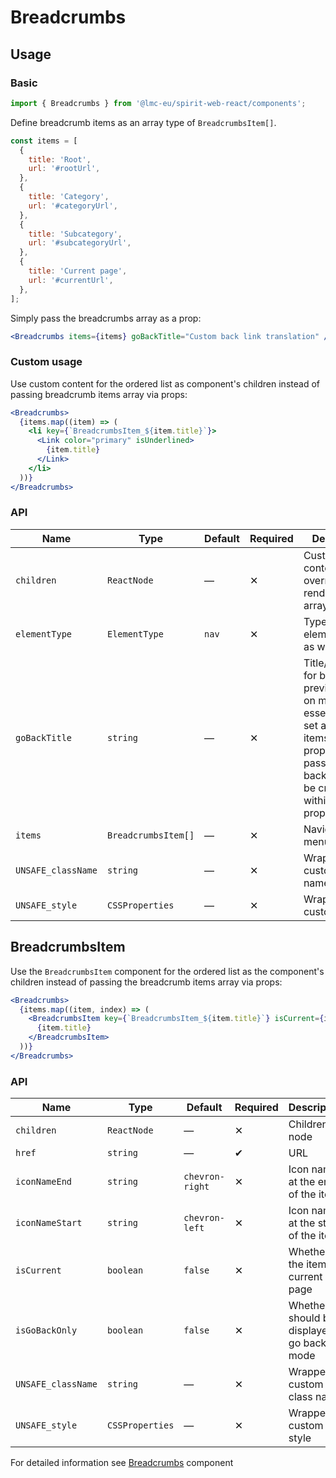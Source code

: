 # Breadcrumbs

## Usage

### Basic

```jsx
import { Breadcrumbs } from '@lmc-eu/spirit-web-react/components';
```

Define breadcrumb items as an array type of `BreadcrumbsItem[]`.

```jsx
const items = [
  {
    title: 'Root',
    url: '#rootUrl',
  },
  {
    title: 'Category',
    url: '#categoryUrl',
  },
  {
    title: 'Subcategory',
    url: '#subcategoryUrl',
  },
  {
    title: 'Current page',
    url: '#currentUrl',
  },
];
```

Simply pass the breadcrumbs array as a prop:

```jsx
<Breadcrumbs items={items} goBackTitle="Custom back link translation" />
```

### Custom usage

Use custom content for the ordered list as component's children instead of passing breadcrumb items array via props:

```jsx
<Breadcrumbs>
  {items.map((item) => (
    <li key={`BreadcrumbsItem_${item.title}`}>
      <Link color="primary" isUnderlined>
        {item.title}
      </Link>
    </li>
  ))}
</Breadcrumbs>
```

### API

| Name               | Type                | Default | Required | Description                                                                                                                                                                                      |
| ------------------ | ------------------- | ------- | -------- | ------------------------------------------------------------------------------------------------------------------------------------------------------------------------------------------------ |
| `children`         | `ReactNode`         | —       | ✕        | Custom content to override items rendering from array                                                                                                                                            |
| `elementType`      | `ElementType`       | `nav`   | ✕        | Type of element used as wrapper                                                                                                                                                                  |
| `goBackTitle`      | `string`            | —       | ✕        | Title/translation for back link to previous page on mobile. It's essential to be set along with items. If items property is not passed, the back link is to be created within children property. |
| `items`            | `BreadcrumbsItem[]` | —       | ✕        | Navigation menu items                                                                                                                                                                            |
| `UNSAFE_className` | `string`            | —       | ✕        | Wrapper custom class name                                                                                                                                                                        |
| `UNSAFE_style`     | `CSSProperties`     | —       | ✕        | Wrapper custom style                                                                                                                                                                             |

## BreadcrumbsItem

Use the `BreadcrumbsItem` component for the ordered list as the component's children instead of passing the breadcrumb items array via props:

```jsx
<Breadcrumbs>
  {items.map((item, index) => (
    <BreadcrumbsItem key={`BreadcrumbsItem_${item.title}`} isCurrent={items.length === index - 1} href={item.url}>
      {item.title}
    </BreadcrumbsItem>
  ))}
</Breadcrumbs>
```

### API

| Name               | Type            | Default         | Required | Description                                 |
| ------------------ | --------------- | --------------- | -------- | ------------------------------------------- |
| `children`         | `ReactNode`     | —               | ✕        | Children node                               |
| `href`             | `string`        | —               | ✔        | URL                                         |
| `iconNameEnd`      | `string`        | `chevron-right` | ✕        | Icon name at the end of the item            |
| `iconNameStart`    | `string`        | `chevron-left`  | ✕        | Icon name at the start of the item          |
| `isCurrent`        | `boolean`       | `false`         | ✕        | Whether is the item the current page        |
| `isGoBackOnly`     | `boolean`       | `false`         | ✕        | Whether should be displayed in go back mode |
| `UNSAFE_className` | `string`        | —               | ✕        | Wrapper custom class name                   |
| `UNSAFE_style`     | `CSSProperties` | —               | ✕        | Wrapper custom style                        |

For detailed information see [Breadcrumbs](https://github.com/lmc-eu/spirit-design-system/blob/main/packages/web/src/scss/components/Breadcrumbs/README.md) component
